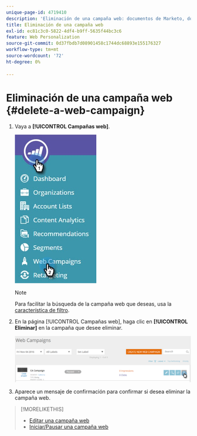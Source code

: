 ```yaml
---
unique-page-id: 4719410
description: 'Eliminación de una campaña web: documentos de Marketo, documentación del producto'
title: Eliminación de una campaña web
exl-id: ec81c3c0-5822-4df4-b9ff-5635f44bc3c6
feature: Web Personalization
source-git-commit: 0d37fbdb7d08901458c1744dc68893e155176327
workflow-type: tm+mt
source-wordcount: '72'
ht-degree: 0%

---
```


# Eliminación de una campaña web {#delete-a-web-campaign}

1. Vaya a **[!UICONTROL Campañas web]**.

   ![](assets/web-campaigns-hand-3.jpg)

   >[!NOTE]
   >
   >Para facilitar la búsqueda de la campaña web que deseas, usa la [característica de filtro](/help/marketo/product-docs/web-personalization/working-with-web-campaigns/filter-web-campaigns.md).

1. En la página [!UICONTROL Campañas web], haga clic en **[!UICONTROL Eliminar]** en la campaña que desee eliminar.

   ![](assets/web-campaigns-1-delete-hand-1.png)

1. Aparece un mensaje de confirmación para confirmar si desea eliminar la campaña web.

>[!MORELIKETHIS]
>
>* [Editar una campaña web](/help/marketo/product-docs/web-personalization/working-with-web-campaigns/edit-an-existing-web-campaign.md)
>* [Iniciar/Pausar una campaña web](/help/marketo/product-docs/web-personalization/working-with-web-campaigns/launch-pause-a-web-campaign.md)
